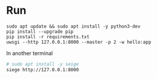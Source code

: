 # Run
```
sudo apt update && sudo apt install -y python3-dev
pip install --upgrade pip
pip install -r requirements.txt
uwsgi --http 127.0.0.1:8000 --master -p 2 -w hello:app
```

In another terminal
```bash
# sudo apt install -y seige
siege http://127.0.0.1:8000
```
